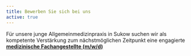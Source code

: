 ```yaml
---
title: Bewerben Sie sich bei uns
active: true
---
```


Für unsere junge Allgemeinmedizinpraxis in Sukow suchen wir als kompetente Verstärkung zum nächstmöglichen Zeitpunkt eine
engagierte <br><a href="assets/pdf/MFA-Stellenausschreibung.pdf" class="image fit"><b>medizinische Fachangestellte (m/w/d)</b></a>

